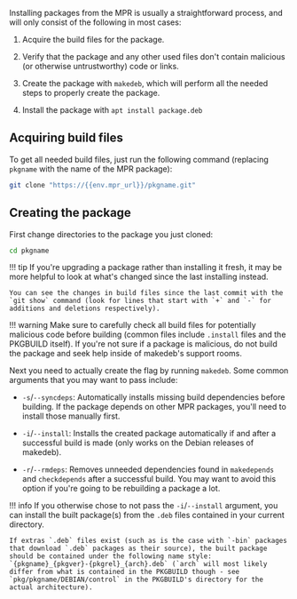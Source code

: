 Installing packages from the MPR is usually a straightforward process, and will only consist of the following in most cases:

1. Acquire the build files for the package.

2. Verify that the package and any other used files don't contain malicious (or otherwise untrustworthy) code or links.

3. Create the package with `makedeb`, which will perform all the needed steps to properly create the package.

4. Install the package with `apt install package.deb`

## Acquiring build files
To get all needed build files, just run the following command (replacing `pkgname` with the name of the MPR package):

```sh
git clone "https://{{env.mpr_url}}/pkgname.git"
```

## Creating the package
First change directories to the package you just cloned:

```sh
cd pkgname
```

!!! tip
    If you're upgrading a package rather than installing it fresh, it may be more helpful to look at what's changed since the last installing instead.

    You can see the changes in build files since the last commit with the `git show` command (look for lines that start with `+` and `-` for additions and deletions respectively).

!!! warning
    Make sure to carefully check all build files for potentially malicious code before building (common files include `.install` files and the PKGBUILD itself). If you're not sure if a package is malicious, do not build the package and seek help inside of makedeb's support rooms.

Next you need to actually create the flag by running `makedeb`. Some common arguments that you may want to pass include:

- `-s`/`--syncdeps`: Automatically installs missing build dependencies before building. If the package depends on other MPR packages, you'll need to install those manually first.

- `-i`/`--install`: Installs the created package automatically if and after a successful build is made (only works on the Debian releases of makedeb).

- `-r`/`--rmdeps`: Removes unneeded dependencies found in `makedepends` and `checkdepends` after a successful build. You may want to avoid this option if you're going to be rebuilding a package a lot.

!!! info
    If you otherwise chose to not pass the `-i`/`--install` argument, you can install the built package(s) from the `.deb` files contained in your current directory.

    If extras `.deb` files exist (such as is the case with `-bin` packages that download `.deb` packages as their source), the built package should be contained under the following name style: `{pkgname}_{pkgver}-{pkgrel}_{arch}.deb` (`arch` will most likely differ from what is contained in the PKGBUILD though - see `pkg/pkgname/DEBIAN/control` in the PKGBUILD's directory for the actual architecture).
